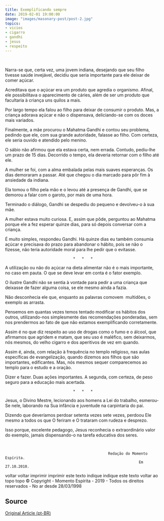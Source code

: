 ```yaml
---
title: Exemplificando sempre
date: 2019-02-01 19:00:00
image: "images/masonary-post/post-2.jpg"
topics: 
- vicios
- cigarro
- gandhi
- jesus
- respeito
---
```

 

Narra-se que, certa vez, uma jovem indiana, desejando que seu filho tivesse
saúde invejável, decidiu que seria importante para ele deixar de comer açúcar.

Acreditava que o açúcar era um produto que agredia o organismo. Afinal, ele
possibilitava o aparecimento de cáries, além de ser um produto que facultaria à
criança uns quilos a mais.

Por largo tempo ela falou ao filho para deixar de consumir o produto. Mas, a
criança adorava açúcar e não o dispensava, deliciando-se com os doces mais
variados.

Finalmente, a mãe procurou o Mahatma Gandhi e contou seu problema, pedindo que
ele, com sua grande autoridade, falasse ao filho. Com certeza, ele seria ouvido
e atendido pelo menino.

O sábio não afirmou que ela estava certa, nem errada. Contudo, pediu-lhe um
prazo de 15 dias. Decorrido o tempo, ela deveria retornar com o filho até ele.

A mulher se foi, com a alma embalada pelas mais suaves esperanças. Os dias
demoraram a passar. Até que chegou o dia marcado para pôr fim à ansiedade da
indiana.

Ela tomou o filho pela mão e o levou até a presença de Gandhi, que se demorou a
falar com o garoto, por mais de uma hora.

Terminado o diálogo, Gandhi se despediu do pequeno e devolveu-o à sua mãe.

A mulher estava muito curiosa. E, assim que pôde, perguntou ao Mahatma porque
ele a fez esperar quinze dias, para só depois conversar com a criança.

É muito simples, respondeu Gandhi. Há quinze dias eu também consumia açúcar e
precisava do prazo para abandonar o hábito, pois se não o fizesse, não teria
autoridade moral para lhe pedir que o evitasse.

                                   *   *   *

A utilização ou não do açúcar na dieta alimentar não é o mais importante, no
caso em pauta. O que se deve levar em conta é o fator exemplo.

O ilustre Gandhi não se sentia à vontade para pedir a uma criança que deixasse
de fazer alguma coisa, se ele mesmo ainda a fazia.

Não desconhecia ele que, enquanto as palavras comovem  multidões, o exemplo as
arrasta.

Pensemos em quantas vezes temos tentado modificar os hábitos dos outros,
utilizando-nos simplesmente das recomendações ponderadas, sem nos prendermos ao
fato de que não estamos exemplificando corretamente.

Assim é no que diz respeito ao uso de drogas como o fumo e o álcool, que
afirmamos que agridem e matam, que seu uso é maléfico, sem deixarmos, nós
mesmos, do velho cigarro e dos aperitivos de vez em quando.

Assim é, ainda, com relação à frequência no templo religioso, nas aulas
específicas de evangelização, quando dizemos aos filhos que são importantes,
edificantes. Mas, nós mesmos sequer comparecemos ao templo para o estudo e a
oração.

Dizer e fazer. Duas ações importantes. A segunda, com certeza, de peso seguro
para a educação mais acertada.

                                   *   *   *

Jesus, o Divino Mestre, lecionando aos homens a Lei do trabalho, esmerou-Se
nele, laborando na Sua infância e juventude na carpintaria do pai.

Dizendo que deveríamos perdoar setenta vezes sete vezes, perdoou Ele mesmo a
todos os que O feriram e O trataram com rudeza e desprezo.

Isso porque, excelente pedagogo, Jesus reconhecia o extraordinário valor do
exemplo, jamais dispensando-o na tarefa educativa dos seres.

 

                                                   Redação do Momento Espírita.
                                                                 Em 27.10.2010.

voltar voltar imprimir imprimir este texto indique indique este texto
voltar ao topo topo
© Copyright - Momento Espírita - 2019 - Todos os direitos reservados - No ar
desde 28/03/1998



## Source

[Original Article (pt-BR)](http://momento.com.br/pt/ler_texto.php?id=2789)
